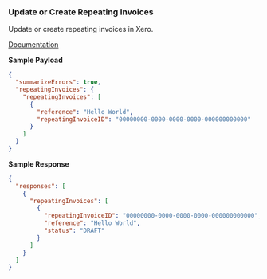### Update or Create Repeating Invoices

Update or create repeating invoices in Xero.

[Documentation](https://xeroapi.github.io/xero-node/accounting/index.html#api-Accounting-updateOrCreateRepeatingInvoices)

**Sample Payload**
```json
{
  "summarizeErrors": true,
  "repeatingInvoices": {
    "repeatingInvoices": [
      {
        "reference": "Hello World",
        "repeatingInvoiceID": "00000000-0000-0000-0000-000000000000"
      }
    ]
  }
}
```

**Sample Response**
```json
{
  "responses": [
    {
      "repeatingInvoices": [
        {
          "repeatingInvoiceID": "00000000-0000-0000-0000-000000000000",
          "reference": "Hello World",
          "status": "DRAFT"
        }
      ]
    }
  ]
}
```
